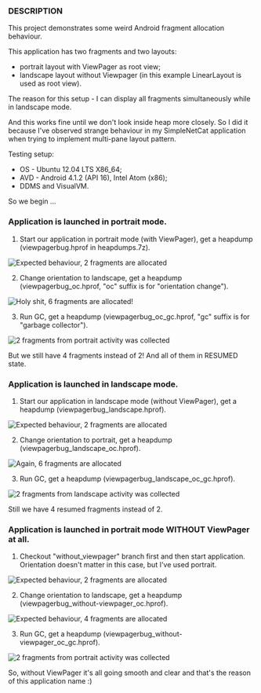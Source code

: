 ### DESCRIPTION

This project demonstrates some weird Android fragment allocation behaviour.

This application has two fragments and two layouts:
* portrait layout with ViewPager as root view; 
* landscape layout without Viewpager (in this example LinearLayout is used as root view).
 
The reason for this setup - I can display all fragments simultaneously while in landscape mode.

And this works fine until we don't look inside heap more closely. So I did it because I've observed strange behaviour in my SimpleNetCat application when trying to implement multi-pane layout pattern. 

Testing setup:
* OS - Ubuntu 12.04 LTS X86_64;
* AVD - Android 4.1.2 (API 16), Intel Atom (x86); 
* DDMS and VisualVM.

So we begin ...

### Application is launched in portrait mode.  

1. Start our application in portrait mode (with ViewPager), get a heapdump (viewpagerbug.hprof in heapdumps.7z).

![Expected behaviour, 2 fragments are allocated](/screenshots/viewpagerbug.png?raw=true "Expected behaviour, 2 fragments are allocated")

2. Change orientation to landscape, get a heapdump (viewpagerbug_oc.hprof, "oc" suffix is for "orientation change"). 

![Holy shit, 6 fragments are allocated!](/screenshots/viewpagerbug_oc.png?raw=true "Holy shit, 6 fragments are allocated!")

3. Run GC, get a heapdump (viewpagerbug_oc_gc.hprof, "gc" suffix is for "garbage collector"). 

![2 fragments from portrait activity was collected](/screenshots/viewpagerbug_oc_gc.png?raw=true "2 fragments from portrait activity was collected")

But we still have 4 fragments instead of 2! And all of them in RESUMED state.
 
### Application is launched in landscape mode.  

1. Start our application in landscape mode (without ViewPager), get a heapdump (viewpagerbug_landscape.hprof).

![Expected behaviour, 2 fragments are allocated](/screenshots/viewpagerbug_landscape.png?raw=true "Expected behaviour, 2 fragments are allocated")

2. Change orientation to portrait, get a heapdump (viewpagerbug_landscape_oc.hprof). 

![Again, 6 fragments are allocated](/screenshots/viewpagerbug_landscape_oc.png?raw=true "Again, 6 fragments are allocated")

3. Run GC, get a heapdump (viewpagerbug_landscape_oc_gc.hprof). 

![2 fragments from landscape activity was collected](/screenshots/viewpagerbug_oc_gc.png?raw=true "2 fragments from landscape activity was collected")

Still we have 4 resumed fragments instead of 2.

### Application is launched in portrait mode WITHOUT ViewPager at all.  

1. Checkout "without_viewpager" branch first and then start application. Orientation doesn't matter in this case, but I've used portrait.
 
![Expected behaviour, 2 fragments are allocated](/screenshots/viewpagerbug_without-viewpager.png?raw=true "Expected behaviour, 2 fragments are allocated")

2. Change orientation to landscape, get a heapdump (viewpagerbug_without-viewpager_oc.hprof). 

![Expected behaviour, 4 fragments are allocated](/screenshots/viewpagerbug_without-viewpager_oc.png?raw=true "Expected behaviour, 4 fragments are allocated")

3. Run GC, get a heapdump (viewpagerbug_without-viewpager_oc_gc.hprof). 

![2 fragments from portrait activity was collected](/screenshots/viewpagerbug_without-viewpager_oc_gc.png?raw=true "2 fragments from portrait activity was collected")

So, without ViewPager it's all going smooth and clear and that's the reason of this application name :)
